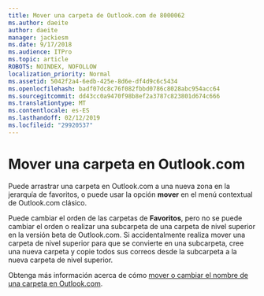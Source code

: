 ```yaml
---
title: Mover una carpeta de Outlook.com de 8000062
ms.author: daeite
author: daeite
manager: jackiesm
ms.date: 9/17/2018
ms.audience: ITPro
ms.topic: article
ROBOTS: NOINDEX, NOFOLLOW
localization_priority: Normal
ms.assetid: 5042f2a4-6edb-425e-8d6e-df4d9c6c5434
ms.openlocfilehash: badf07dc8c76f082fbbd0786c8028abc954acc64
ms.sourcegitcommit: dd43cc0a9470f98b8ef2a3787c823801d674c666
ms.translationtype: MT
ms.contentlocale: es-ES
ms.lasthandoff: 02/12/2019
ms.locfileid: "29920537"
---
```

# <a name="moving-a-folder-in-outlookcom"></a>Mover una carpeta en Outlook.com

Puede arrastrar una carpeta en Outlook.com a una nueva zona en la jerarquía de favoritos, o puede usar la opción **mover** en el menú contextual de Outlook.com clásico. 
  
Puede cambiar el orden de las carpetas de **Favoritos**, pero no se puede cambiar el orden o realizar una subcarpeta de una carpeta de nivel superior en la versión beta de Outlook.com. Si accidentalmente realiza mover una carpeta de nivel superior para que se convierte en una subcarpeta, cree una nueva carpeta y copie todos sus correos desde la subcarpeta a la nueva carpeta de nivel superior. 
  
Obtenga más información acerca de cómo [mover o cambiar el nombre de una carpeta en Outlook.com](https://support.office.com/article/c9c66fed-8a7c-426a-afc6-0d46a72080fb).
  

